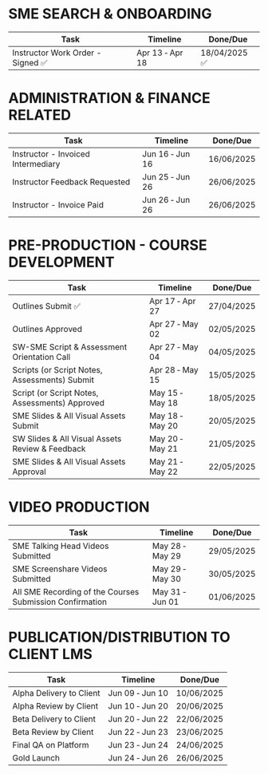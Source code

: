 # SME SEARCH & ONBOARDING

| Task                              | Timeline             | Done/Due    |
|-----------------------------------|----------------------|-------------|
| Instructor Work Order - Signed ✅ | Apr 13 ‐ Apr 18      | 18/04/2025 ✅ |

# ADMINISTRATION & FINANCE RELATED

| Task                               | Timeline             | Done/Due    |
|------------------------------------|----------------------|-------------|
| Instructor - Invoiced Intermediary   | Jun 16 ‐ Jun 16      | 16/06/2025  |
| Instructor Feedback Requested      | Jun 25 ‐ Jun 26      | 26/06/2025  |
| Instructor - Invoice Paid          | Jun 26 ‐ Jun 26      | 26/06/2025  |

# PRE-PRODUCTION - COURSE DEVELOPMENT

| Task                                       | Timeline             | Done/Due    |
|--------------------------------------------|----------------------|-------------|
| Outlines Submit  ✅                        | Apr 17 ‐ Apr 27      | 27/04/2025  |
| Outlines Approved                          | Apr 27 ‐ May 02      | 02/05/2025  |
| SW-SME Script & Assessment Orientation Call| Apr 27 ‐ May 04      | 04/05/2025  |
| Scripts (or Script Notes, Assessments) Submit | Apr 28 ‐ May 15   | 15/05/2025  |
| Script (or Script Notes, Assessments) Approved | May 15 ‐ May 18 | 18/05/2025  |
| SME Slides & All Visual Assets Submit      | May 18 ‐ May 20      | 20/05/2025  |
| SW Slides & All Visual Assets Review & Feedback | May 20 ‐ May 21 | 21/05/2025  |
| SME Slides & All Visual Assets Approval    | May 21 ‐ May 22      | 22/05/2025  |

# VIDEO PRODUCTION

| Task                             | Timeline             | Done/Due    |
|----------------------------------|----------------------|-------------|
| SME Talking Head Videos Submitted| May 28 ‐ May 29      | 29/05/2025  |
| SME Screenshare Videos Submitted | May 29 ‐ May 30      | 30/05/2025  |
| All SME Recording of the Courses Submission Confirmation | May 31 ‐ Jun 01 | 01/06/2025  |

# PUBLICATION/DISTRIBUTION TO CLIENT LMS

| Task                  | Timeline             | Done/Due    |
|-----------------------|----------------------|-------------|
| Alpha Delivery to Client | Jun 09 ‐ Jun 10   | 10/06/2025  |
| Alpha Review by Client   | Jun 10 ‐ Jun 20   | 20/06/2025  |
| Beta Delivery to Client  | Jun 20 ‐ Jun 22   | 22/06/2025  |
| Beta Review by Client    | Jun 22 ‐ Jun 23   | 23/06/2025  |
| Final QA on Platform     | Jun 23 ‐ Jun 24   | 24/06/2025  |
| Gold Launch              | Jun 24 ‐ Jun 26   | 26/06/2025  |
